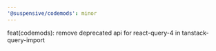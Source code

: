 ```yaml
---
'@suspensive/codemods': minor
---
```


feat(codemods): remove deprecated api for react-query-4 in tanstack-query-import
